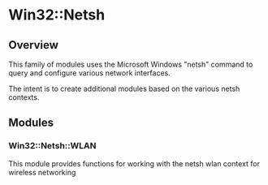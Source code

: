 # Win32::Netsh
## Overview

This family of modules uses the Microsoft Windows "netsh" command to
query and configure various network interfaces.

The intent is to create additional modules based on the various netsh contexts.

## Modules

### Win32::Netsh::WLAN 
This module provides functions for working with the netsh wlan context for 
wireless networking
